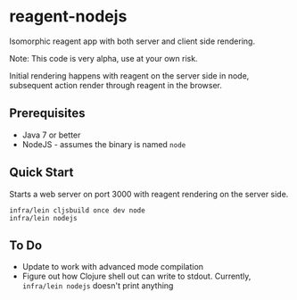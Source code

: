 # reagent-nodejs

Isomorphic reagent app with both server and client side rendering.  

Note: This code is very alpha, use at your own risk.

Initial rendering happens with reagent on the server side in node, subsequent action 
render through reagent in the browser.

## Prerequisites

* Java 7 or better
* NodeJS - assumes the binary is named ```node```

## Quick Start

Starts a web server on port 3000 with reagent rendering on the server side.

```
infra/lein cljsbuild once dev node
infra/lein nodejs
```

## To Do

* Update to work with advanced mode compilation
* Figure out how Clojure shell out can write to stdout.  Currently, ```infra/lein nodejs``` doesn't print anything
